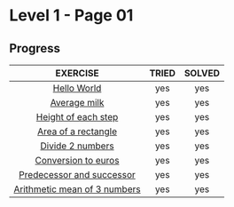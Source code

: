 # Level 1 - Page 01

## Progress

<div align="center">
	<table style="text-align: center">
		<thead>
			<tr>
				<th>EXERCISE</th>
				<th>TRIED</th>
				<th>SOLVED</th>
			</tr>
		</thead>
		<tbody>
			<tr>
				<td>
					<a href="https://github.com/davidmonteiro03/Main/tree/main/CIC/winhost/nivel-1/pag01/01%20-%20Ola%20Mundo">Hello World</a>
				</td>
				<td>yes</td>
				<td>yes</td>
			</tr>
			<tr>
				<td>
					<a href="https://github.com/davidmonteiro03/Main/tree/main/CIC/winhost/nivel-1/pag01/02%20-%20M%C3%A9dia%20de%20leite">Average milk</a>
				</td>
				<td>yes</td>
				<td>yes</td>
			</tr>
			<tr>
				<td>
					<a href="https://github.com/davidmonteiro03/Main/tree/main/CIC/winhost/nivel-1/pag01/03%20-%20Altura%20de%20cada%20degrau">Height of each step</a>
				</td>
				<td>yes</td>
				<td>yes</td>
			</tr>
			<tr>
				<td>
					<a href="https://github.com/davidmonteiro03/Main/tree/main/CIC/winhost/nivel-1/pag01/04%20-%20%C3%81rea%20de%20um%20ret%C3%A2ngulo">Area of a rectangle</a>
				</td>
				<td>yes</td>
				<td>yes</td>
			</tr>
			<tr>
				<td>
					<a href="https://github.com/davidmonteiro03/Main/tree/main/CIC/winhost/nivel-1/pag01/05%20-%20Divide%202%20n%C3%BAmeros">Divide 2 numbers</a>
				</td>
				<td>yes</td>
				<td>yes</td>
			</tr>
			<tr>
				<td>
					<a href="https://github.com/davidmonteiro03/Main/tree/main/CIC/winhost/nivel-1/pag01/06%20-%20Convers%C3%A3o%20para%20euros">Conversion to euros</a>
				</td>
				<td>yes</td>
				<td>yes</td>
			</tr>
			<tr>
				<td>
					<a href="https://github.com/davidmonteiro03/Main/tree/main/CIC/winhost/nivel-1/pag01/07%20-%20Antecessor%20e%20sucessor">Predecessor and successor</a>
				</td>
				<td>yes</td>
				<td>yes</td>
			</tr>
			<tr>
				<td>
					<a href="https://github.com/davidmonteiro03/Main/tree/main/CIC/winhost/nivel-1/pag01/08%20-%20M%C3%A9dia%20aritm%C3%A9tica%20de%203%20n%C3%BAmeros">Arithmetic mean of 3 numbers</a>
				</td>
				<td>yes</td>
				<td>yes</td>
			</tr>
		</tbody>
	</table>
</div>

